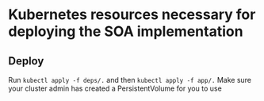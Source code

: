 # Kubernetes resources necessary for deploying the SOA implementation

## Deploy
Run `kubectl apply -f deps/.` and then `kubectl apply -f app/.`
Make sure your cluster admin has created a PersistentVolume for you to use